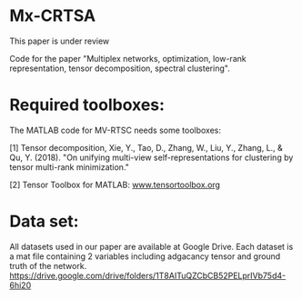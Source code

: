 # Mx-CRTSA
This paper is under review

Code for the paper "Multiplex networks, optimization, low-rank representation, tensor decomposition, spectral clustering".


# Required toolboxes:
The MATLAB code for MV-RTSC needs some toolboxes:

[1] Tensor decomposition, Xie, Y., Tao, D., Zhang, W., Liu, Y., Zhang, L., & Qu, Y. (2018). 
"On unifying multi-view self-representations for clustering by tensor multi-rank minimization."

[2] Tensor Toolbox for MATLAB: <a href="https://www.tensortoolbox.org">www.tensortoolbox.org</a>

# Data set:
All datasets used in our paper are available at Google Drive. Each dataset is a mat file containing 2 variables including adgacancy tensor and ground truth of the network. https://drive.google.com/drive/folders/1T8AITuQZCbCB52PELprIVb75d4-6hi20
